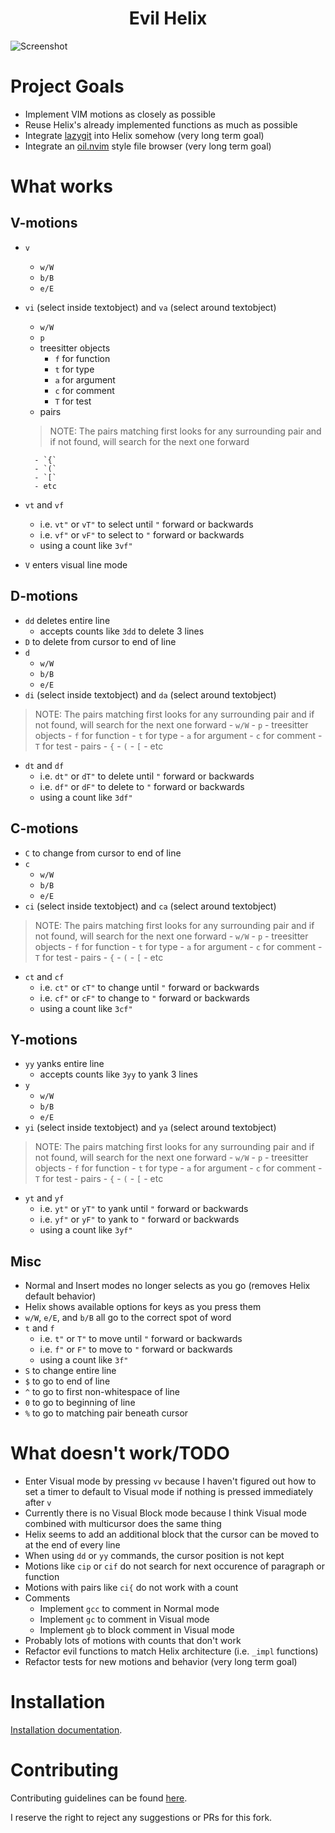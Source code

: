 <div align="center">

<h1>
Evil Helix
<!-- <picture> -->
<!--   <source media="(prefers-color-scheme: dark)" srcset="logo_dark.svg"> -->
<!--   <source media="(prefers-color-scheme: light)" srcset="logo_light.svg"> -->
<!--   <img alt="Helix" height="128" src="logo_light.svg"> -->
<!-- </picture> -->
</h1>

</div>

![Screenshot](./screenshot.png)

# Project Goals
- Implement VIM motions as closely as possible
- Reuse Helix's already implemented functions as much as possible
- Integrate [lazygit](https://github.com/jesseduffield/lazygit) into Helix somehow (very long term goal)
- Integrate an [oil.nvim](https://github.com/stevearc/oil.nvim) style file browser (very long term goal)

# What works
## V-motions
- `v`
    - `w/W`
    - `b/B`
    - `e/E`
- `vi` (select inside textobject) and `va` (select around textobject)
    - `w/W`
    - `p`
    - treesitter objects 
        - `f` for function
        - `t` for type
        - `a` for argument
        - `c` for comment
        - `T` for test
    - pairs

    > NOTE: The pairs matching first looks for any surrounding pair and if not found, will search for the next one forward

        - `{`
        - `(`
        - `[`
        - etc

- `vt` and `vf`
    - i.e. `vt"` or `vT"` to select until `"` forward or backwards
    - i.e. `vf"` or `vF"` to select to `"` forward or backwards
    - using a count like `3vf"`
- `V` enters visual line mode

## D-motions
- `dd` deletes entire line
    - accepts counts like `3dd` to delete 3 lines
- `D` to delete from cursor to end of line
- `d`
    - `w/W`
    - `b/B`
    - `e/E`
- `di` (select inside textobject) and `da` (select around textobject)
> NOTE: The pairs matching first looks for any surrounding pair and if not found, will search for the next one forward
    - `w/W`
    - `p`
    - treesitter objects 
        - `f` for function
        - `t` for type
        - `a` for argument
        - `c` for comment
        - `T` for test
    - pairs
        - `{`
        - `(`
        - `[`
        - etc
- `dt` and `df`
    - i.e. `dt"` or `dT"` to delete until `"` forward or backwards
    - i.e. `df"` or `dF"` to delete to `"` forward or backwards
    - using a count like `3df"`

## C-motions
- `C` to change from cursor to end of line
- `c`
    - `w/W`
    - `b/B`
    - `e/E`
- `ci` (select inside textobject) and `ca` (select around textobject)
> NOTE: The pairs matching first looks for any surrounding pair and if not found, will search for the next one forward
    - `w/W`
    - `p`
    - treesitter objects 
        - `f` for function
        - `t` for type
        - `a` for argument
        - `c` for comment
        - `T` for test
    - pairs
        - `{`
        - `(`
        - `[`
        - etc
- `ct` and `cf`
    - i.e. `ct"` or `cT"` to change until `"` forward or backwards
    - i.e. `cf"` or `cF"` to change to `"` forward or backwards
    - using a count like `3cf"`

## Y-motions
- `yy` yanks entire line
    - accepts counts like `3yy` to yank 3 lines
- `y`
    - `w/W`
    - `b/B`
    - `e/E`
- `yi` (select inside textobject) and `ya` (select around textobject)
> NOTE: The pairs matching first looks for any surrounding pair and if not found, will search for the next one forward
    - `w/W`
    - `p`
    - treesitter objects 
        - `f` for function
        - `t` for type
        - `a` for argument
        - `c` for comment
        - `T` for test
    - pairs
        - `{`
        - `(`
        - `[`
        - etc
- `yt` and `yf`
    - i.e. `yt"` or `yT"` to yank until `"` forward or backwards
    - i.e. `yf"` or `yF"` to yank to `"` forward or backwards
    - using a count like `3yf"`

## Misc
- Normal and Insert modes no longer selects as you go (removes Helix default behavior)
- Helix shows available options for keys as you press them
- `w/W`, `e/E`, and `b/B` all go to the correct spot of word
- `t` and `f`
    - i.e. `t"` or `T"` to move until `"` forward or backwards
    - i.e. `f"` or `F"` to move to `"` forward or backwards
    - using a count like `3f"`
- `S` to change entire line
- `$` to go to end of line
- `^` to go to first non-whitespace of line
- `0` to go to beginning of line
- `%` to go to matching pair beneath cursor

# What doesn't work/TODO
- Enter Visual mode by pressing `vv` because I haven't figured out how to set a timer to default to Visual mode if nothing is pressed immediately after `v`
- Currently there is no Visual Block mode because I think Visual mode combined with multicursor does the same thing
- Helix seems to add an additional block that the cursor can be moved to at the end of every line
- When using `dd` or `yy` commands, the cursor position is not kept
- Motions like `cip` or `cif` do not search for next occurence of paragraph or function
- Motions with pairs like `ci{` do not work with a count
- Comments
    - Implement `gcc` to comment in Normal mode
    - Implement `gc` to comment in Visual mode
    - Implement `gb` to block comment in Visual mode
- Probably lots of motions with counts that don't work
- Refactor evil functions to match Helix architecture (i.e. `_impl` functions)
- Refactor tests for new motions and behavior (very long term goal)


# Installation

[Installation documentation](https://docs.helix-editor.com/install.html).

<!-- [![Packaging status](https://repology.org/badge/vertical-allrepos/helix-editor.svg?exclude_unsupported=1)](https://repology.org/project/helix-editor/versions) -->

# Contributing

Contributing guidelines can be found [here](./docs/CONTRIBUTING.md).

I reserve the right to reject any suggestions or PRs for this fork.
